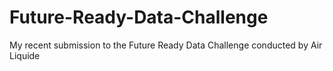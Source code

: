# Future-Ready-Data-Challenge
My recent submission to the Future Ready Data Challenge conducted by Air Liquide
